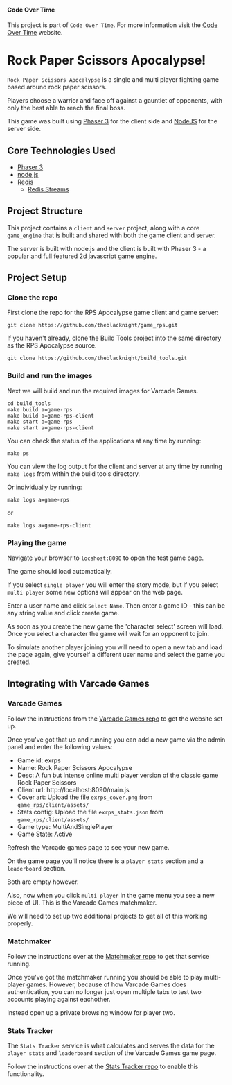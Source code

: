 #### Code Over Time

This project is part of `Code Over Time`. For more information visit the [Code Over Time](http://www.codeovertime.com) website.

# Rock Paper Scissors Apocalypse!

`Rock Paper Scissors Apocalypse` is a single and multi player fighting game based around rock paper scissors.

Players choose a warrior and face off against a gauntlet of opponents, with only the best able to reach the final boss.

This game was built using [Phaser 3](https://github.com/photonstorm/phaser) for the client side and [NodeJS](https://nodejs.org/en/) for the server side.

## Core Technologies Used

* [Phaser 3](https://phaser.io/phaser3)
* [node.js](https://nodejs.org/)
* [Redis](https://redis.io/)
    * [Redis Streams](https://redis.io/topics/streams-intro)

## Project Structure

This project contains a `client` and `server` project, along with a core `game_engine` that is built and shared with both the game client and server.

The server is built with node.js and the client is built with Phaser 3 - a popular and full featured 2d javascript game engine.

## Project Setup

### Clone the repo

First clone the repo for the RPS Apocalypse game client and game server:

```
git clone https://github.com/theblacknight/game_rps.git 
```

If you haven't already, clone the Build Tools project into the same directory as the RPS Apocalypse source.

```
git clone https://github.com/theblacknight/build_tools.git 
```

### Build and run the images

Next we will build and run the required images for Varcade Games.

```
cd build_tools
make build a=game-rps
make build a=game-rps-client
make start a=game-rps
make start a=game-rps-client
```

You can check the status of the applications at any time by running:

```
make ps
```

You can view the log output for the client and server at any time by running `make logs` from within the build tools directory.

Or individually by running:

```
make logs a=game-rps
```

or 

```
make logs a=game-rps-client
```

### Playing the game

Navigate your browser to `locahost:8090` to open the test game page.

The game should load automatically.

If you select `single player` you will enter the story mode, but if you select `multi player` some new options will appear on the web page.

Enter a user name and click `Select Name`. Then enter a game ID - this can be any string value and click create game.

As soon as you create the new game the 'character select' screen will load. Once you select a character the game will wait for an opponent to join.

To simulate another player joining you will need to open a new tab and load the page again, give yourself a different user name and select the game you created.


## Integrating with Varcade Games

### Varcade Games

Follow the instructions from the [Varcade Games repo](https://github.com/theblacknight/website) to get the website set up.

Once you've got that up and running you can add a new game via the admin panel and enter the following values:

* Game id: exrps
* Name: Rock Paper Scissors Apocalypse
* Desc: A fun but intense online multi player version of the classic game Rock Paper Scissors
* Client url: http://localhost:8090/main.js
* Cover art: Upload the file `exrps_cover.png` from `game_rps/client/assets/`
* Stats config: Upload the file `exrps_stats.json` from `game_rps/client/assets/`
* Game type: MultiAndSinglePlayer
* Game State: Active

Refresh the Varcade games page to see your new game.

On the game page you'll notice there is a `player stats` section and a `leaderboard` section. 

Both are empty however.

Also, now when you click `multi player` in the game menu you see a new piece of UI. This is the Varcade Games matchmaker.

We will need to set up two additional projects to get all of this working properly.

### Matchmaker

Follow the instructions over at the [Matchmaker repo](https://github.com/theblacknight/matchmaker) to get that service running.

Once you've got the matchmaker running you should be able to play multi-player games. However, because of how Varcade Games does authentication, you can no longer just open multiple tabs to test two accounts playing against eachother. 

Instead open up a private browsing window for player two.

### Stats Tracker

The `Stats Tracker` service is what calculates and serves the data for the `player stats` and `leaderboard` section of the Varcade Games game page.


Follow the instructions over at the [Stats Tracker repo](https://github.com/theblacknight/game_stats) to enable this functionality.